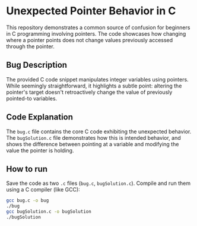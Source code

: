 # Unexpected Pointer Behavior in C

This repository demonstrates a common source of confusion for beginners in C programming involving pointers. The code showcases how changing where a pointer points does not change values previously accessed through the pointer. 

## Bug Description
The provided C code snippet manipulates integer variables using pointers. While seemingly straightforward, it highlights a subtle point: altering the pointer's target doesn't retroactively change the value of previously pointed-to variables.

## Code Explanation
The `bug.c` file contains the core C code exhibiting the unexpected behavior.  The `bugSolution.c` file demonstrates how this is intended behavior, and shows the difference between pointing at a variable and modifying the value the pointer is holding.

## How to run
Save the code as two `.c` files (`bug.c`, `bugSolution.c`). Compile and run them using a C compiler (like GCC):

```bash
gcc bug.c -o bug
./bug
gcc bugSolution.c -o bugSolution
./bugSolution
```